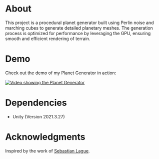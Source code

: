 # About
This project is a procedural planet generator built using Perlin noise and marching cubes to generate detailed planetary meshes. The generation process is optimized for performance by leveraging the GPU, ensuring smooth and efficient rendering of terrain.

# Demo
Check out the demo of my Planet Generator in action:

[![Video showing the Planet Generator](https://img.youtube.com/vi/T0yJ5YOxNbA/0.jpg)](https://www.youtube.com/watch?v=T0yJ5YOxNbA)

# Dependencies

* Unity (Version 2021.3.27)

# Acknowledgments
Inspired by the work of [Sebastian Lague](https://www.youtube.com/@SebastianLague).
